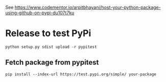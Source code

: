 
See https://www.codementor.io/arpitbhayani/host-your-python-package-using-github-on-pypi-du107t7ku


# Release to test PyPi

```
python setup.py sdist upload -r pypitest
```


## Fetch package from pypitest

```
pip install --index-url https://test.pypi.org/simple/ your-package
```
